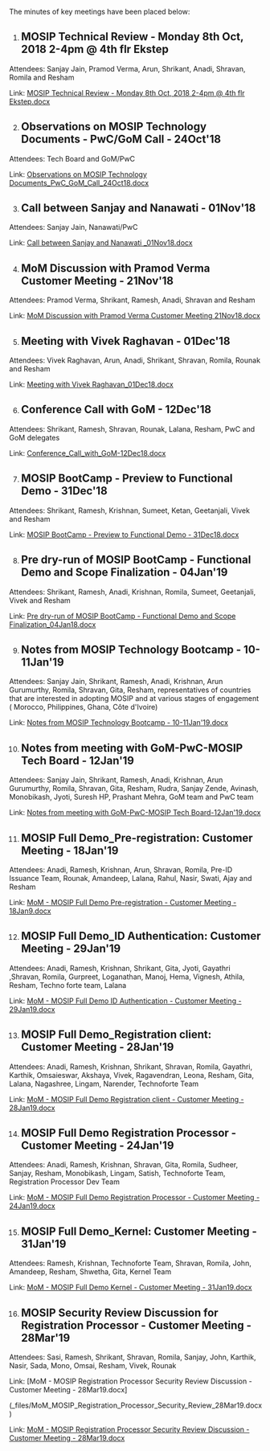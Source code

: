 The minutes of key meetings have been placed below:







1) ## MOSIP Technical Review - Monday 8th Oct, 2018 2-4pm @ 4th flr Ekstep



Attendees: Sanjay Jain, Pramod Verma, Arun, Shrikant, Anadi, Shravan, Romila and Resham







Link: [MOSIP Technical Review - Monday 8th Oct, 2018 2-4pm @ 4th flr Ekstep.docx](_files/MOSIP_Technical_Review-Monday_8thOct2018_2-4pm@4th_flr_Ekstep.docx)







2) ## Observations on MOSIP Technology Documents - PwC/GoM Call - 24Oct'18



Attendees: Tech Board and GoM/PwC







Link: [Observations on MOSIP Technology Documents_PwC_GoM_Call_24Oct18.docx](_files/Observations_on_MOSIP_Technology_Documents_PwC_GoM_Call_24Oct18.docx)







3) ## Call between Sanjay and Nanawati - 01Nov'18



Attendees: Sanjay Jain, Nanawati/PwC







Link: [Call between Sanjay and Nanawati _01Nov18.docx](_files/Call_between_Sanjay_and_Nanawati_01Nov18.docx)







4) ## MoM Discussion with Pramod Verma Customer Meeting - 21Nov'18



Attendees: Pramod Verma, Shrikant, Ramesh, Anadi, Shravan and Resham







Link: [MoM Discussion with Pramod Verma Customer Meeting 21Nov18.docx](_files/MoM_Discussion_with_Pramod_Verma_Customer_Meeting_21Nov18.docx)











5) ## Meeting with Vivek Raghavan - 01Dec'18



Attendees: Vivek Raghavan, Arun, Anadi, Shrikant, Shravan, Romila, Rounak and Resham







Link: [Meeting with Vivek Raghavan_01Dec18.docx](_files/Meeting_with_Vivek_Raghavan_01Dec18.docx)







6) ## Conference Call with GoM - 12Dec'18



Attendees: Shrikant, Ramesh, Shravan, Rounak, Lalana, Resham, PwC and GoM delegates







Link: [Conference_Call_with_GoM-12Dec18.docx](_files/Conference_Call_with_GoM-12Dec18.docx)







7) ## MOSIP BootCamp - Preview to Functional Demo - 31Dec'18



Attendees: Shrikant, Ramesh, Krishnan, Sumeet, Ketan, Geetanjali, Vivek and Resham







Link: [MOSIP BootCamp - Preview to Functional Demo - 31Dec18.docx](_files/MOSIP_BootCamp-Preview_to_Functional_Demo-31Dec18.docx)







8) ## Pre dry-run of MOSIP BootCamp - Functional Demo and Scope Finalization - 04Jan'19



Attendees: Shrikant, Ramesh, Anadi, Krishnan, Romila, Sumeet, Geetanjali, Vivek and Resham







Link: [Pre dry-run of MOSIP BootCamp - Functional Demo and Scope Finalization_04Jan18.docx](_files/Pre_dry-run_of_MOSIP_BootCamp-Functional_Demo_and_Scope_Finalization_04Jan18.docx)







9) ## Notes from MOSIP Technology Bootcamp - 10-11Jan'19



Attendees: Sanjay Jain, Shrikant, Ramesh, Anadi, Krishnan, Arun Gurumurthy, Romila, Shravan, Gita, Resham, representatives of countries that are interested in adopting MOSIP and at various stages of engagement ( Morocco, Philippines, Ghana, Côte d'Ivoire)







Link: [Notes from MOSIP Technology Bootcamp - 10-11Jan'19.docx](_files/Notes_from_MOSIP_Technology_Bootcamp-10-11Jan'19.docx)







10) ## Notes from meeting with GoM-PwC-MOSIP Tech Board - 12Jan'19



Attendees: Sanjay Jain, Shrikant, Ramesh, Anadi, Krishnan, Arun Gurumurthy, Romila, Shravan, Gita, Resham, Rudra, Sanjay Zende, Avinash, Monobikash, Jyoti, Suresh HP, Prashant Mehra, GoM team and PwC team







Link: [Notes from meeting with GoM-PwC-MOSIP Tech Board-12Jan'19.docx](_files/Notes_from_meeting_with_GoM-PwC-MOSIP_Tech_Board-12Jan'19.docx)







11) ## MOSIP Full Demo_Pre-registration: Customer Meeting - 18Jan'19



Attendees: Anadi, Ramesh, Krishnan, Arun, Shravan, Romila, Pre-ID Issuance Team, Rounak, Amandeep, Lalana, Rahul, Nasir, Swati, Ajay and Resham







Link: [MoM - MOSIP Full Demo Pre-registration - Customer Meeting - 18Jan9.docx](_files/MoM_MOSIP_Full_Demo_Pre_registration_Customer_Meeting_18Jan9.docx)







12) ## MOSIP Full Demo_ID Authentication: Customer Meeting - 29Jan'19



Attendees: Anadi, Ramesh, Krishnan, Shrikant, Gita, Jyoti, Gayathri ,Shravan, Romila, Gurpreet, Loganathan, Manoj, Hema, Vignesh, Athila, Resham, Techno forte team, Lalana







Link: [MoM - MOSIP Full Demo ID Authentication - Customer Meeting - 29Jan19.docx](_files/MoM_MOSIP_Full_Demo_ID_Authentication_Customer_Meeting_29Jan19.docx)







13) ## MOSIP Full Demo_Registration client: Customer Meeting - 28Jan'19



Attendees: Anadi, Ramesh, Krishnan, Shrikant, Shravan, Romila, Gayathri, Karthik, Omsaieswar, Akshaya, Vivek, Ragavendran, Leona, Resham, Gita, Lalana, Nagashree, Lingam, Narender, Technoforte Team







Link: [MoM - MOSIP Full Demo Registration client - Customer Meeting - 28Jan19.docx](_files/MoM_MOSIP_Full_Demo_Registration_client_Customer_Meeting_28Jan19.docx)







14) ## MOSIP Full Demo Registration Processor - Customer Meeting - 24Jan'19



Attendees: Anadi, Ramesh, Krishnan, Shravan, Gita, Romila, Sudheer, Sanjay, Resham, Monobikash, Lingam, Satish, Technoforte Team, Registration Processor Dev Team







Link: [MoM - MOSIP Full Demo Registration Processor - Customer Meeting - 24Jan19.docx](_files/MoM_MOSIP_Full_Demo_Registration_Processor_Customer_Meeting_24Jan19.docx)







15) ## MOSIP Full Demo_Kernel: Customer Meeting - 31Jan'19



Attendees: Ramesh, Krishnan, Technoforte Team, Shravan, Romila, John, Amandeep, Resham, Shwetha, Gita, Kernel Team







Link: [MoM - MOSIP Full Demo Kernel - Customer Meeting - 31Jan19.docx](_files/MoM_MOSIP_Full_Demo_Kernel_Customer_Meeting_31Jan19.docx)







16) ## MOSIP Security Review Discussion for Registration Processor - Customer Meeting - 28Mar'19



Attendees: Sasi, Ramesh, Shrikant, Shravan, Romila, Sanjay, John, Karthik, Nasir, Sada, Mono, Omsai, Resham, Vivek, Rounak







Link: [MoM - MOSIP Registration Processor Security Review Discussion - Customer Meeting - 28Mar19.docx] 



(_files/MoM_MOSIP_Registration_Processor_Security_Review_28Mar19.docx) 



Link: [MoM - MOSIP Registration Processor Security Review Discussion - Customer Meeting - 28Mar19.docx](_files/MoM_MOSIP_Registration_Processor_Security_Review_28Mar19.docx) 